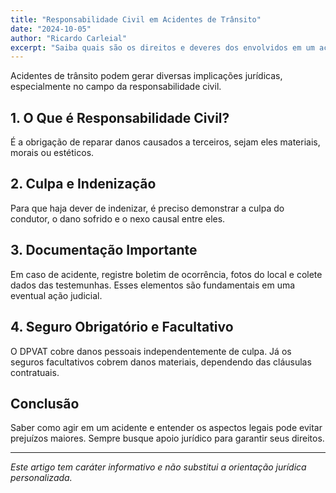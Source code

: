 ```yaml
---
title: "Responsabilidade Civil em Acidentes de Trânsito"
date: "2024-10-05"
author: "Ricardo Carleial"
excerpt: "Saiba quais são os direitos e deveres dos envolvidos em um acidente de trânsito."
---
```



Acidentes de trânsito podem gerar diversas implicações jurídicas, especialmente no campo da responsabilidade civil.

## 1. O Que é Responsabilidade Civil?

É a obrigação de reparar danos causados a terceiros, sejam eles materiais, morais ou estéticos.

## 2. Culpa e Indenização

Para que haja dever de indenizar, é preciso demonstrar a culpa do condutor, o dano sofrido e o nexo causal entre eles.

## 3. Documentação Importante

Em caso de acidente, registre boletim de ocorrência, fotos do local e colete dados das testemunhas. Esses elementos são fundamentais em uma eventual ação judicial.

## 4. Seguro Obrigatório e Facultativo

O DPVAT cobre danos pessoais independentemente de culpa. Já os seguros facultativos cobrem danos materiais, dependendo das cláusulas contratuais.

## Conclusão

Saber como agir em um acidente e entender os aspectos legais pode evitar prejuízos maiores. Sempre busque apoio jurídico para garantir seus direitos.

---

*Este artigo tem caráter informativo e não substitui a orientação jurídica personalizada.*
